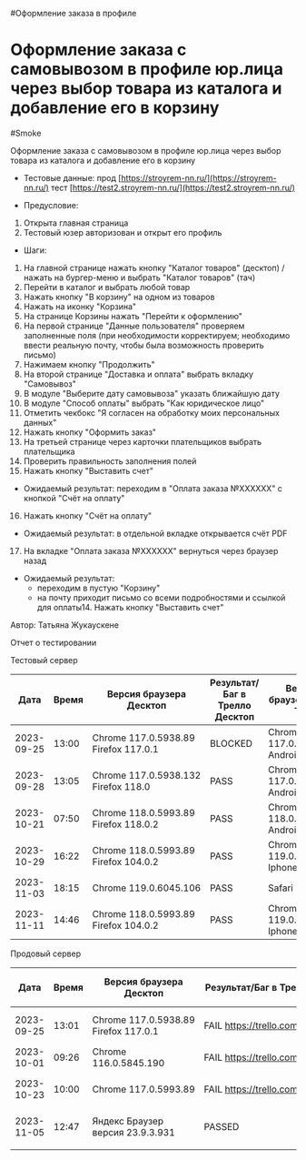 #Оформление заказа в профиле
# Оформление заказа с самовывозом в профиле юр.лица через выбор товара из каталога и добавление его в корзину
#Smoke

Оформление заказа с самовывозом в профиле юр.лица через выбор товара из каталога и добавление его в корзину

* Тестовые данные: прод [https://stroyrem-nn.ru/](https://stroyrem-nn.ru/) тест [https://test2.stroyrem-nn.ru/](https://test2.stroyrem-nn.ru/)

* Предусловие:
1. Открыта главная страница 
2. Тестовый юзер авторизован и открыт его профиль

* Шаги:
1. На главной странице нажать кнопку "Каталог товаров" (десктоп) / нажать на бургер-меню и выбрать "Каталог товаров" (тач)
2. Перейти в каталог и выбрать любой товар
3. Нажать кнопку "В корзину" на одном из товаров
4. Нажать на иконку "Корзина"
5. На странице Корзины нажать "Перейти к оформлению"
6. На первой странице "Данные пользователя" проверяем заполненные поля (при необходимости корректируем; необходимо ввести реальную почту, чтобы была возможность проверить письмо)
7. Нажимаем кнопку "Продолжить"
8. На второй странице "Доставка и оплата" выбрать вкладку "Самовывоз"
9. В модуле "Выберите дату самовывоза" указать ближайшую дату
10. В модуле "Способ оплаты" выбрать "Как юридическое лицо"
11. Отметить чекбокс "Я согласен на обработку моих персональных данных"
12. Нажать кнопку "Оформить заказ"
13. На третьей странице через карточки плательщиков выбрать плательщика
14. Проверить правильность заполнения полей
15. Нажать кнопку "Выставить счет"
   * Ожидаемый результат: переходим в "Оплата заказа №ХХХХХХ" с кнопкой "Счёт на оплату"   
16. Нажать кнопку "Счёт на оплату"
   * Ожидаемый результат: в отдельной вкладке открывается счёт PDF   
17. На вкладке "Оплата заказа №ХХХХХХ" вернуться через браузер назад   
   * Ожидаемый результат: 
     - переходим в пустую "Корзину" 
	 - на почту приходит письмо со всеми подробностями и ссылкой для оплаты14. Нажать кнопку "Выставить счет"

Автор: Татьяна Жукаускене

Отчет о тестировании

Тестовый сервер

| Дата       | Время | Версия браузера Десктоп              | Результат/Баг в Трелло Десктоп | Версия браузера и ОС Тач         | Результат/Баг в Трелло Тач | Дата релиза | QA      |
| ---------- | ----- | ----------| ---------| ------- | ------ | ----------- | ------- |
| 2023-09-25 | 13:00 | Chrome 117.0.5938.89 Firefox 117.0.1 | BLOCKED                        | Chrome 117.0.5938.60, Android 10 | BLOCKED                    | 17.09.2023  | Татьяна |
|2023-09-28|13:05|Chrome 117.0.5938.132 Firefox 118.0|PASS|Chrome 117.0.5938.60, Android 10|PASS|17.09.2023|Татьяна|
|2023-10-21|07:50|Chrome 118.0.5993.89 Firefox 118.0.2|PASS|Chrome 118.0.5993.80, Android 13|PASS |19.10.2023 | Юлия |
|2023-10-29 | 16:22      |  Chrome 118.0.5993.89              Firefox 104.0.2                      |PASS                            |     Chrome 119.0.6045.41, Iphone 11                             |        PASS                    |     29.10.2023        |  Тимофей   |
|2023-11-03 | 18:15 | Chrome 119.0.6045.106  | PASS | Safari 15.7.9 | PASS | 02.11.2023 | ЮлияМихайлова |
| 2023-11-11 | 14:46      |  Chrome 118.0.5993.89              Firefox 104.0.2                      |PASS                            | Chrome 119.0.6045.41, Iphone 11 | PASS |     11.11.2023        |  Тимофей   |

Продовый сервер

| Дата       | Время | Версия браузера Десктоп              | Результат/Баг в Трелло Десктоп     | Версия браузера и ОС Тач         | Результат/Баг в Трелло Тач         | Дата релиза | QA      |
| ---------- | ----- | ----------| ---------| ------- | ------ | ----------- | ------- |
| 2023-09-25 | 13:01 | Chrome 117.0.5938.89 Firefox 117.0.1 | FAIL https://trello.com/c/0VssmyaG | Chrome 117.0.5938.60, Android 10 | FAIL https://trello.com/c/0VssmyaG | 17.09.2023  | Татьяна |
|2023-10-01 | 09:26| Chrome  116.0.5845.190  | FAIL https://trello.com/c/0VssmyaG |   MIUI 14.0.2 Chrome | FAIL https://trello.com/c/0VssmyaG | 01.10.2023  | Алёна |
| 2023-10-23 | 10:00 | Chrome 117.0.5993.89 | FAIL https://trello.com/c/0VssmyaG | Chrome 117.0.5938.60 MIUI 12.5.13 | FAIL https://trello.com/c/0VssmyaG | 22.10.2023  | Надежда А. | 
| 2023-11-05 | 12:47 | Яндекс Браузер версия 23.9.3.931 | PASSED | Chrome версия 118.0.5993.111 EMUI 12.0.0 | PASSED  | 2023-11-05 | Елена |
|            |       |                                      |                                    |                                  |                                    |             |         |

